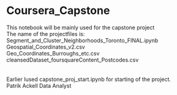 # Coursera_Capstone
This notebook will be mainly used for the capstone project<br>
The name of the projectfiles is:<br>
Segment_and_Cluster_Neighborhoods_Toronto_FINAL.ipynb<br>
Geospatial_Coordinates_v2.csv<br>
Geo_Coordinates_Burroughs_etc.csv<br>
cleansedDataset_foursquareContent_Postcodes.csv<br>
<br><br>
Earlier Iused capstone_proj_start.ipynb for starting of the project.
<br>
Patrik Ackell    Data Analyst
